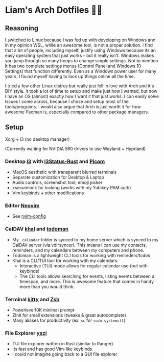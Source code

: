 # Liam's Arch Dotfiles 🏄🏽

## Reasoning

I switched to Linux because I was fed up with developing
on Windows and in my opinion WSL, while an awesome tool,
is not a proper solution.
I find that a lot of people, including myself, justify
using Windows because its an easy operating system
that just works - but it really isn't. Windows
makes you jump through so many hoops to change simple
settings. Not to mention it has two complete settings
menus (Control Panel and Windows 10 Settings) that
function differently. Even as a Windows power user
for many years, I found myself having to look up
things online all the time.


I tried a few other Linux distros but really just fell
in love with Arch and it's DIY style. It took a lot of time
to setup and make just how I wanted, but now I have
an OS (almost) exactly how I want it that just works.
I can easily solve issues I come across, because I
chose and setup most of the tools/programs.
I would also argue that Arch is just worth it for
how awesome Pacman is, especially compared to other
package managers.

## Setup

Xorg + I3 (no desktop manager)

(Currently waiting for NVIDIA 560 drivers to use Wayland + Hyprland)

### Desktop [I3](.config/i3) with [I3Status-Rust](.config/i3status-rust) and [Picom](.config/picom)

- MacOS aesthetic with transparent blurred terminals
- Separate customization for Desktop & Laptop
- Audio controls, screenshot tool, emoji picker
- xsecurelock for locking (works with my Yubikey PAM auth)
- Vim keybinds + other modifications

### Editor [Neovim](https://github.com/LiamSnow/nvim-config)

- See [nvim-config](https://github.com/LiamSnow/nvim-config)

### CalDAV [khal](.config/khal) and [todoman](.config/todoman)

- My `.calendar` folder is synced to my home server which is synced to my CalDAV server (via vdirsyncer). This means I can use my contacts, reminders, and my calendars between my computers and phone.
- Todoman is a lightweight CLI tools for working with reminders/todos
- Khal is a CLI/TUI tool for working with my calendars.
  - Interactive (TUI) mode allows for regular calendar use (but with keybinds)
  - The CLI tools allows searching for events, listing events between a timespan, and more. This is awesome feature that comes in handy more than you would think.

### Terminal [kitty](.config/kitty) and [Zsh](.zshrc)

- Powerlevel10K minimal prompt
- ZInit for small extensions (tweaks & great autocomplete)
- Many aliases for productivity (ex. `sc` for `sudo systemctl`)

### File Explorer [yazi](.config/yazi)

- TUI file explorer written in Rust (similar to Ranger)
- Its fast and has good Vim-like keybinds
- I could not imagine going back to a GUI file explorer


